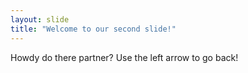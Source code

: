 ```yaml
---
layout: slide
title: "Welcome to our second slide!"
---
```

Howdy do there partner?
Use the left arrow to go back!
